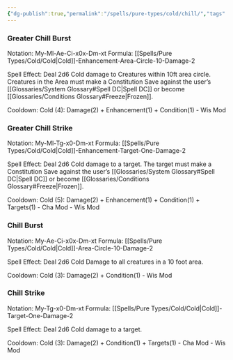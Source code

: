 ```yaml
---
{"dg-publish":true,"permalink":"/spells/pure-types/cold/chill/","tags":["Spell/Damage","Spell/Cold"]}
---
```


### Greater Chill Burst
Notation: My-Ml-Ae-Ci-x0x-Dm-xt
Formula: [[Spells/Pure Types/Cold/Cold\|Cold]]-Enhancement-Area-Circle-10-Damage-2

Spell Effect: 
Deal 2d6 Cold damage to Creatures within 10ft area circle. Creatures in the Area must make a Constitution Save against the user’s [[Glossaries/System Glossary#Spell DC\|Spell DC]] or become [[Glossaries/Conditions Glossary#Freeze\|Frozen]].

Cooldown: 
Cold (4): Damage(2) + Enhancement(1) + Condition(1) - Wis Mod

### Greater Chill Strike
Notation: My-Ml-Tg-x0-Dm-xt
Formula: [[Spells/Pure Types/Cold/Cold\|Cold]]-Enhancement-Target-One-Damage-2

Spell Effect: 
Deal 2d6 Cold damage to a target. The target must make a Constitution Save against the user’s [[Glossaries/System Glossary#Spell DC\|Spell DC]] or become [[Glossaries/Conditions Glossary#Freeze\|Frozen]].

Cooldown:
Cold (5): Damage(2) + Enhancement(1) + Condition(1) + Targets(1) - Cha Mod - Wis Mod

### Chill Burst
Notation: My-Ae-Ci-x0x-Dm-xt
Formula: [[Spells/Pure Types/Cold/Cold\|Cold]]-Area-Circle-10-Damage-2

Spell Effect: 
Deal 2d6 Cold Damage to all creatures in a 10 foot area.

Cooldown: 
Cold (3): Damage(2) + Condition(1) - Wis Mod

### Chill Strike
Notation: My-Tg-x0-Dm-xt
Formula: [[Spells/Pure Types/Cold/Cold\|Cold]]-Target-One-Damage-2

Spell Effect: 
Deal 2d6 Cold damage to a target.

Cooldown: 
Cold (3): Damage(2) + Condition(1) + Targets(1) - Cha Mod - Wis Mod